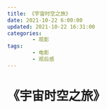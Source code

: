 ```yaml
---
title: 《宇宙时空之旅》
date: 2021-10-22 6:00:00
updated: 2021-10-22 16:31:00
categories:
        - 观影
tags:
        - 电影
        - 观后感
---
```



# 《宇宙时空之旅》